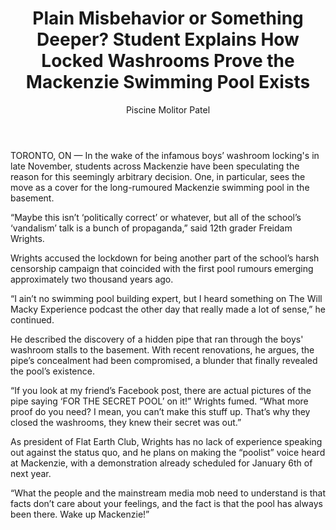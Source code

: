 ﻿---
layout: article
author: "Piscine Molitor Patel"
title: "Plain Misbehavior or Something Deeper? Student Explains How Locked Washrooms Prove the Mackenzie Swimming Pool Exists"
description: "Facts don’t care about your feelings, and the fact is that the pool has always been there."
image:
order:
---

TORONTO, ON — In the wake of the infamous boys’ washroom locking's in late November, students across Mackenzie have been speculating the reason for this seemingly arbitrary decision. One, in particular, sees the move as a cover for the long-rumoured Mackenzie swimming pool in the basement.

“Maybe this isn’t ‘politically correct’ or whatever, but all of the school’s ‘vandalism’ talk is a bunch of propaganda,” said 12th grader Freidam Wrights.

Wrights accused the lockdown for being another part of the school’s harsh censorship campaign that coincided with the first pool rumours emerging approximately two thousand years ago.

“I ain’t no swimming pool building expert, but I heard something on The Will Macky Experience podcast the other day that really made a lot of sense,” he continued.

He described the discovery of a hidden pipe that ran through the boys' washroom stalls to the basement. With recent renovations, he argues, the pipe’s concealment had been compromised, a blunder that finally revealed the pool’s existence.

“If you look at my friend’s Facebook post, there are actual pictures of the pipe saying ‘FOR THE SECRET POOL’ on it!” Wrights fumed. “What more proof do you need? I mean, you can’t make this stuff up. That’s why they closed the washrooms, they knew their secret was out.”

As president of Flat Earth Club, Wrights has no lack of experience speaking out against the status quo, and he plans on making the “poolist” voice heard at Mackenzie, with a demonstration already scheduled for January 6th of next year.

“What the people and the mainstream media mob need to understand is that facts don’t care about your feelings, and the fact is that the pool has always been there. Wake up Mackenzie!”

